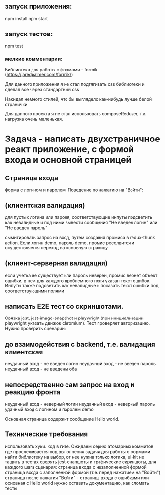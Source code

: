 ## запуск приложения:
npm install
npm start

## запуск тестов:
npm test

### мелкие комментарии:
Библиотека для работы с формами - formik (https://jaredpalmer.com/formik/)

Для данного приложения я не стал подтягивать css библиотеки и сделал все через стандартный css

Накидал немного стилей, что бы выглядело как-нибудь лучше белой странички

Для данного проекта я не стал использовать composeReduser, т.к. нагрузка очень маленькая.

# Задача - написать двухстраничное реакт приложение, с формой входа и основной страницей

## Страница входа
  форма с логином и паролем. Поведение по нажатию на "Войти":

## (клиентская валидация)
 для пустых логина или пароля, соответствующие инпуты подсветить как невалидные и под ними вывести сообщения "Не введен логин" или "Не введен пароль"

сымитировать запрос на вход, путем создания промиса в redux-thunk action. Если логин demo, пароль demo, промис ресолвится и осуществляется переход на основную страницу

## (клиент-серверная валидация)
 если учетка не существует или пароль неверен, промис вернет объект ошибки, в нем для каждого проблемного поля указан текст ошибок. Инпуты также подсветить как невалидные и показать текст ошибки под соответствующими полями

## написать E2E тест со скриншотами.
 Связка jest, jest-image-snapshot и playwright (при инициализации playwright указать движок chromium). Тест проверяет авторизацию. Нужно проверить сценарии:

## до взаимодействия с backend, т.е. валидация клиентская
неудачный вход - не введен логин
неудачный вход - не введен пароль
неудачный вход - не введены оба

## непосредственно сам запрос на вход и реакцию фронта
неудачный вход - неверный логин
неудачный вход - неверный пароль
удачный вход с логином и паролем demo 

Основная страница содержит сообщение Hello world.

## Технические требования
использовать хуки.
код в гите. Ожидаем серию атомарных коммитов где прослеживается ход выполнения задачи
для работы с формами найти библиотеку на выбор, от нее нужна только логика, ui-kit не тащить
в тестах сверять jest-снапшоты и графические скриншоты, для каждого шага сценария:
страница входа с незаполненной формой
страница входа с заполненной формой (т.е. перед нажатием на "Войти")
страница после нажатия "Войти" - страница входа с ошибками или основная с Hello world
нужно оставить документацию, как сломать тесты


